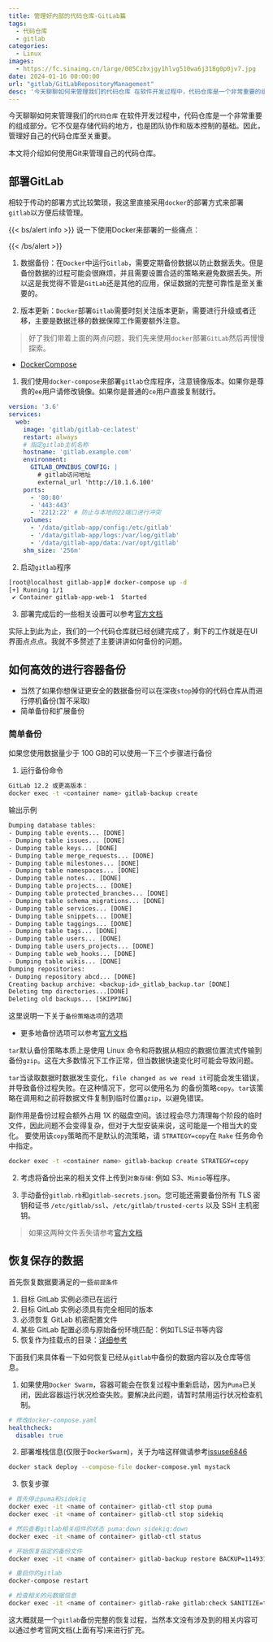 ```yaml
---
title: 管理好内部的代码仓库-GitLab篇
tags:
  - 代码仓库
  - gitlab
categories:
  - Linux
images: 
  - https://fc.sinaimg.cn/large/005Czbxjgy1hlvg510wa6j318g0p0jv7.jpg
date: 2024-01-16 00:00:00
url: "gitlab/GitLabRepositoryManagement"
desc: '今天聊聊如何来管理我们的代码仓库 在软件开发过程中，代码仓库是一个非常重要的组成部分。它不仅是存储代码的地方，也是团队协作和版本控制的基础。因此，管理好自己的代码仓库至关重要。'
---
```

今天聊聊如何来管理我们的`代码仓库`
在软件开发过程中，代码仓库是一个非常重要的组成部分。它不仅是存储代码的地方，也是团队协作和版本控制的基础。因此，管理好自己的代码仓库至关重要。

本文将介绍如何使用Git来管理自己的代码仓库。

## 部署GitLab
相较于传动的部署方式比较繁琐，我这里直接采用`docker`的部署方式来部署`gitlab`以方便后续管理。

{{< bs/alert info >}}
说一下使用Docker来部署的一些痛点：</p>
{{< /bs/alert >}}

1. 数据备份：在`Docker`中运行`Gitlab`，需要定期备份数据以防止数据丢失。但是备份数据的过程可能会很麻烦，并且需要设置合适的策略来避免数据丢失。所以这是我觉得不管是`GitLab`还是其他的应用，保证数据的完整可靠性是至关重要的。 </p>
2. 版本更新：`Docker`部署`Gitlab`需要时刻关注版本更新，需要进行升级或者迁移，主要是数据迁移的数据保障工作需要额外注意。

> 好了我们带着上面的两点问题，我们先来使用`docker`部署`GitLab`然后再慢慢探索。

- [DockerCompose](https://github.com/docker/compose/releases/download/v2.24.0/docker-compose-linux-x86_64)

1. 我们使用`docker-compose`来部署`gitlab`仓库程序，注意镜像版本。如果你是尊贵的`ee`用户请修改镜像。如果你是普通的`ce`用户直接复制就行。
```yaml
version: '3.6'
services:
  web:
    image: 'gitlab/gitlab-ce:latest'
    restart: always
    # 指定gitlab主机名称
    hostname: 'gitlab.example.com'
    environment:
      GITLAB_OMNIBUS_CONFIG: |
        # gitlab访问地址
        external_url 'http://10.1.6.100'
    ports:
      - '80:80'
      - '443:443'
      - '2212:22' # 防止与本地的22端口进行冲突
    volumes:
      - '/data/gitlab-app/config:/etc/gitlab'
      - '/data/gitlab-app/logs:/var/log/gitlab'
      - '/data/gitlab-app/data:/var/opt/gitlab'
    shm_size: '256m'
```
2. 启动`gitlab`程序
```bash
[root@localhost gitlab-app]# docker-compose up -d 
[+] Running 1/1
 ✔ Container gitlab-app-web-1  Started 
```
3. 部署完成后的一些相关设置可以参考[官方文档](https://docs.gitlab.com/ee/install/next_steps.html)

实际上到此为止，我们的一个代码仓库就已经创建完成了，剩下的工作就是在UI界面点点点。我就不多赘述了主要讲讲如何备份的问题。


## 如何高效的进行容器备份
- 当然了如果你想保证更安全的数据备份可以在深夜`stop`掉你的代码仓库从而进行停机备份(暂不采取)
- 简单备份和扩展备份

### 简单备份
如果您使用数据量少于 100 GB的可以使用一下三个步骤进行备份
1. 运行备份命令
```bash
GitLab 12.2 或更高版本：
docker exec -t <container name> gitlab-backup create
```
输出示例
```txt
Dumping database tables:
- Dumping table events... [DONE]
- Dumping table issues... [DONE]
- Dumping table keys... [DONE]
- Dumping table merge_requests... [DONE]
- Dumping table milestones... [DONE]
- Dumping table namespaces... [DONE]
- Dumping table notes... [DONE]
- Dumping table projects... [DONE]
- Dumping table protected_branches... [DONE]
- Dumping table schema_migrations... [DONE]
- Dumping table services... [DONE]
- Dumping table snippets... [DONE]
- Dumping table taggings... [DONE]
- Dumping table tags... [DONE]
- Dumping table users... [DONE]
- Dumping table users_projects... [DONE]
- Dumping table web_hooks... [DONE]
- Dumping table wikis... [DONE]
Dumping repositories:
- Dumping repository abcd... [DONE]
Creating backup archive: <backup-id>_gitlab_backup.tar [DONE]
Deleting tmp directories...[DONE]
Deleting old backups... [SKIPPING]
```

这里说明一下关于`备份策略选项`的选项
- 更多地备份选项可以参考[官方文档](https://docs.gitlab.com/ee/administration/backup_restore/backup_gitlab.html?tab=Docker)

`tar`默认备份策略本质上是使用 Linux 命令和将数据从相应的数据位置流式传输到备份`gzip`。这在大多数情况下工作正常，但当数据快速变化时可能会导致问题。

`tar`当读取数据时数据发生变化，`file changed as we read it`可能会发生错误，并导致备份过程失败。在这种情况下，您可以使用名为 的备份策略`copy`。`tar`该策略在调用和之前将数据文件复制到临时位置`gzip`，以避免错误。

副作用是备份过程会额外占用 1X 的磁盘空间。该过程会尽力清理每个阶段的临时文件，因此问题不会变得复杂，但对于大型安装来说，这可能是一个相当大的变化。
要使用该`copy`策略而不是默认的流策略，请 `STRATEGY=copy`在 `Rake` 任务命令中指定。
```bash
docker exec -t <container name> gitlab-backup create STRATEGY=copy
```

2. 考虑将备份出来的相关文件上传到`对象存储`: 例如 S3、`Minio`等程序。

3. 手动备份`gitlab.rb`和`gitlab-secrets.json`。您可能还需要备份所有 TLS 密钥和证书 `/etc/gitlab/ssl`、`/etc/gitlab/trusted-certs` 以及 SSH 主机密钥。

> 如果这两种文件丢失请参考[官方文档](https://docs.gitlab.com/ee/administration/backup_restore/troubleshooting_backup_gitlab.html#when-the-secrets-file-is-lost)


## 恢复保存的数据
首先恢复数据要满足的一些`前提条件`
1. 目标 GitLab 实例必须已在运行
2. 目标 GitLab 实例必须具有完全相同的版本
3. 必须恢复 GitLab 机密配置文件
4. 某些 GitLab 配置必须与原始备份环境匹配：例如TLS证书等内容
5. 恢复作为挂载点的目录：[详细参考](https://docs.gitlab.com/ee/administration/nfs.html)

下面我们来具体看一下如何恢复已经从`gitlab`中备份的数据内容以及仓库等信息。
1. 如果使用`Docker Swarm`，容器可能会在恢复过程中重新启动，因为`Puma`已关闭，因此容器运行状况检查失败。要解决此问题，请暂时禁用运行状况检查机制。
```yaml
# 修改docker-compose.yaml
healthcheck:
  disable: true
```
2. 部署堆栈信息(仅限于`DockerSwarm`)，关于为啥这样做请参考[issuse6846](https://gitlab.com/gitlab-org/omnibus-gitlab/-/issues/6846)
```bash
docker stack deploy --compose-file docker-compose.yml mystack
```
3. 恢复步骤
```bash
# 首先停止puma和sidekiq
docker exec -it <name of container> gitlab-ctl stop puma
docker exec -it <name of container> gitlab-ctl stop sidekiq

# 然后查看gitlab相关组件的状态 puma:down sidekiq:down
docker exec -it <name of container> gitlab-ctl status

# 开始恢复指定的备份文件
docker exec -it <name of container> gitlab-backup restore BACKUP=11493107454_2018_04_25_10.6.4-ce

# 重启你的gitlab
docker-compose restart

# 检查相关的元数据信息
docker exec -it <name of container> gitlab-rake gitlab:check SANITIZE=true
```

这大概就是一个`gitlab`备份完整的恢复过程，当然本文没有涉及到的相关内容可以通过参考官网文档(上面有写)来进行扩充。
